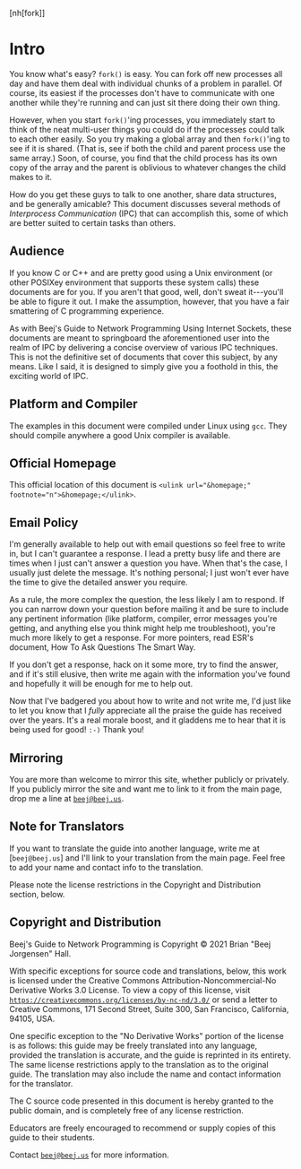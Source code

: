 <!-- Beej's guide to IPC

# vim: ts=4:sw=4:nosi:et:tw=72
-->

<!-- No hyphenation -->
[nh[fork]]

<!-- ======================================================= -->
<!-- Introduction -->
<!-- ======================================================= -->

# Intro

You know what's easy? `fork()` is easy. You can fork off new processes
all day and have them deal with individual chunks of a problem in
parallel. Of course, its easiest if the processes don't have to
communicate with one another while they're running and can just sit
there doing their own thing.

However, when you start `fork()`'ing processes, you immediately start to
think of the neat multi-user things you could do if the processes could
talk to each other easily. So you try making a global array and then
`fork()`'ing to see if it is shared. (That is, see if both the child
and parent process use the same array.) Soon, of course, you find that
the child process has its own copy of the array and the parent is
oblivious to whatever changes the child makes to it.

How do you get these guys to talk to one another, share data structures,
and be generally amicable? This document discusses several methods of
_Interprocess Communication_ (IPC) that can accomplish this, some of
which are better suited to certain tasks than others.

<!-- ======================================================= -->
<!-- Audience -->
<!-- ======================================================= -->

## Audience

If you know C or C++ and are pretty good using a Unix environment (or
other POSIXey environment that supports these system calls) these
documents are for you. If you aren't that good, well, don't sweat
it---you'll be able to figure it out. I make the assumption, however,
that you have a fair smattering of C programming experience.

As with <ulink url="&bgneturl;">Beej's Guide to Network Programming
Using Internet Sockets</ulink>, these documents are meant to springboard
the aforementioned user into the realm of IPC by delivering a concise
overview of various IPC techniques. This is not the definitive set of
documents that cover this subject, by any means. Like I said, it is
designed to simply give you a foothold in this, the exciting world of
IPC.

<!-- ======================================================= -->
<!-- Platform and Compiler -->
<!-- ======================================================= -->
## Platform and Compiler

The examples in this document were compiled under Linux using `gcc`.
They should compile anywhere a good Unix compiler is available.

<!-- ======================================================= -->
<!-- Homepage -->
<!-- ======================================================= -->
## Official Homepage

This official location of this document is `<ulink url="&homepage;"
footnote="n">&homepage;</ulink>`.

<!-- ======================================================= -->
<!-- Email policy -->
<!-- ======================================================= -->
## Email Policy

I'm generally available to help out with email questions so feel free to
write in, but I can't guarantee a response. I lead a pretty busy life
and there are times when I just can't answer a question you have. When
that's the case, I usually just delete the message. It's nothing
personal; I just won't ever have the time to give the detailed answer
you require.

As a rule, the more complex the question, the less likely I am to
respond. If you can narrow down your question before mailing it and be
sure to include any pertinent information (like platform, compiler,
error messages you're getting, and anything else you think might help me
troubleshoot), you're much more likely to get a response. For more
pointers, read ESR's document, <ulink url="&esrsmartqs;">How To Ask
Questions The Smart Way</ulink>.

If you don't get a response, hack on it some more, try to find the
answer, and if it's still elusive, then write me again with the
information you've found and hopefully it will be enough for me to help
out.

Now that I've badgered you about how to write and not write me, I'd just
like to let you know that I _fully_ appreciate all the praise the guide
has received over the years. It's a real morale boost, and it gladdens
me to hear that it is being used for good! `:-)` Thank you!

<!-- ======================================================= -->
<!-- Mirroring -->
<!-- ======================================================= -->

## Mirroring

You are more than welcome to mirror this site, whether publicly or
privately. If you publicly mirror the site and want me to link to it
from the main page, drop me a line at
[`beej@beej.us`](mailto:beej@beej.us).

<!-- ======================================================= -->
<!-- Translators -->
<!-- ======================================================= -->

## Note for Translators

If you want to translate the guide into another language, write me at
[`beej@beej.us`] and I'll link to your translation from the main page.
Feel free to add your name and contact info to the translation.

Please note the license restrictions in the Copyright and Distribution
section, below.

<!-- ======================================================= -->
<!-- Copyright -->
<!-- ======================================================= -->
## Copyright and Distribution

Beej's Guide to Network Programming is Copyright © 2021 Brian "Beej
Jorgensen" Hall.

With specific exceptions for source code and translations, below, this
work is licensed under the Creative Commons Attribution-Noncommercial-No
Derivative Works 3.0 License. To view a copy of this license, visit
[`https://creativecommons.org/licenses/by-nc-nd/3.0/`](https://creativecommons.org/licenses/by-nc-nd/3.0/)
or send a letter to Creative Commons, 171 Second Street, Suite 300, San
Francisco, California, 94105, USA.

One specific exception to the "No Derivative Works" portion of the
license is as follows: this guide may be freely translated into any
language, provided the translation is accurate, and the guide is
reprinted in its entirety. The same license restrictions apply to the
translation as to the original guide. The translation may also include
the name and contact information for the translator.

The C source code presented in this document is hereby granted to the
public domain, and is completely free of any license restriction.

Educators are freely encouraged to recommend or supply copies of this
guide to their students.

Contact [`beej@beej.us`](mailto:beej@beej.us) for more information.

